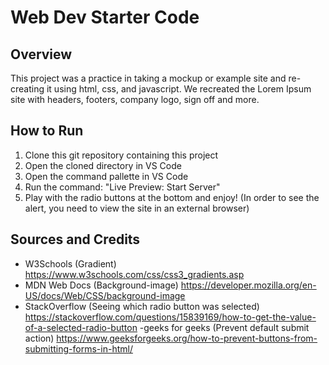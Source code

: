 # Web Dev Starter Code

## Overview

This project was a practice in taking a mockup or example site and re-creating it 
using html, css, and javascript. We recreated the Lorem Ipsum site with headers, 
footers, company logo, sign off and more.

## How to Run
1. Clone this git repository containing this project
2. Open the cloned directory in VS Code
3. Open the command pallette in VS Code
4. Run the command: "Live Preview: Start Server"
5. Play with the radio buttons at the bottom and enjoy! (In order to see the alert,
you need to view the site in an external browser)


## Sources and Credits

- W3Schools (Gradient) https://www.w3schools.com/css/css3_gradients.asp
- MDN Web Docs (Background-image) https://developer.mozilla.org/en-US/docs/Web/CSS/background-image
- StackOverflow (Seeing which radio button was selected) https://stackoverflow.com/questions/15839169/how-to-get-the-value-of-a-selected-radio-button
-geeks for geeks (Prevent default submit action) https://www.geeksforgeeks.org/how-to-prevent-buttons-from-submitting-forms-in-html/
